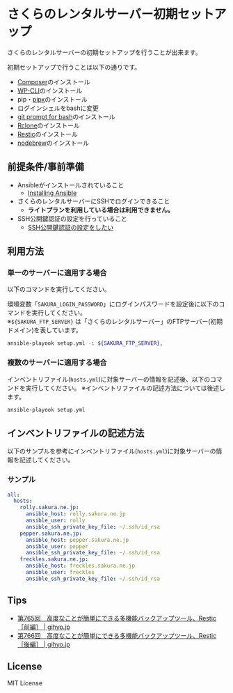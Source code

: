 さくらのレンタルサーバー初期セットアップ
==================

さくらのレンタルサーバーの初期セットアップを行うことが出来ます。

初期セットアップで行うことは以下の通りです。

* [Composer](https://getcomposer.org/)のインストール
* [WP-CLI](https://wp-cli.org/ja/)のインストール
* pip・[pipx](https://pipx.pypa.io/stable/)のインストール
* ログインシェルをbashに変更
* [git prompt for bash](https://github.com/magicmonty/bash-git-prompt)のインストール
* [Rclone](https://rclone.org/)のインストール
* [Restic](https://restic.net/)のインストール
* [nodebrew](https://github.com/hokaccha/nodebrew)のインストール

前提条件/事前準備
------------------

- Ansibleがインストールされていること
    - [Installing Ansible](https://docs.ansible.com/ansible/latest/installation_guide/intro_installation.html)
- さくらのレンタルサーバーにSSHでログインできること
    - **ライトプランを利用している場合は利用できません。**
- SSH公開鍵認証の設定を行っていること
    - [SSH公開鍵認証の設定をしたい](https://help.sakura.ad.jp/rs/2804/)

利用方法
------------------

### 単一のサーバーに適用する場合

以下のコマンドを実行してください。

環境変数「`SAKURA_LOGIN_PASSWORD`」にログインパスワードを設定後に以下のコマンドを実行してください。  
※`${SAKURA_FTP_SERVER}` は「さくらのレンタルサーバー」のFTPサーバー(初期ドメイン)を表しています。

```bash
ansible-playook setup.yml -i ${SAKURA_FTP_SERVER},
```

### 複数のサーバーに適用する場合

インベントリファイル(`hosts.yml`)に対象サーバーの情報を記述後、以下のコマンドを実行してください。
※インベントリファイルの記述方法については後述します。

```bash
ansible-playook setup.yml
```

インベントリファイルの記述方法
------------------

以下のサンプルを参考にインベントリファイル(`hosts.yml`)に対象サーバーの情報を記述してください。

### サンプル

```yaml
all:
  hosts:
    rolly.sakura.ne.jp:
      ansible_host: rolly.sakura.ne.jp
      ansible_user: rolly
      ansible_ssh_private_key_file: ~/.ssh/id_rsa
    pepper.sakura.ne.jp:
      ansible_host: pepper.sakura.ne.jp
      ansible_user: pepper
      ansible_ssh_private_key_file: ~/.ssh/id_rsa
    freckles.sakura.ne.jp:
      ansible_host: freckles.sakura.ne.jp
      ansible_user: freckles
      ansible_ssh_private_key_file: ~/.ssh/id_rsa
```

Tips
------------------

* [第765回　高度なことが簡単にできる多機能バックアップツール、Restic［前編］ | gihyo.jp](https://gihyo.jp/admin/serial/01/ubuntu-recipe/0765)
* [第766回　高度なことが簡単にできる多機能バックアップツール、Restic［後編］ | gihyo.jp](https://gihyo.jp/admin/serial/01/ubuntu-recipe/0766)


License
------------------

MIT License
